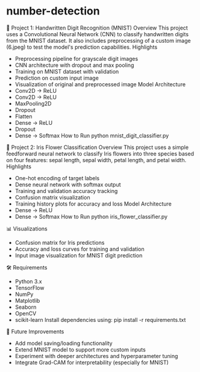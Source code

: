 # number-detection

📌 Project 1: Handwritten Digit Recognition (MNIST)
Overview
This project uses a Convolutional Neural Network (CNN) to classify handwritten digits from the MNIST dataset. It also includes preprocessing of a custom image (6.jpeg) to test the model's prediction capabilities.
Highlights
- Preprocessing pipeline for grayscale digit images
- CNN architecture with dropout and max pooling
- Training on MNIST dataset with validation
- Prediction on custom input image
- Visualization of original and preprocessed image
Model Architecture
- Conv2D → ReLU
- Conv2D → ReLU
- MaxPooling2D
- Dropout
- Flatten
- Dense → ReLU
- Dropout
- Dense → Softmax
How to Run
python mnist_digit_classifier.py



🌸 Project 2: Iris Flower Classification
Overview
This project uses a simple feedforward neural network to classify Iris flowers into three species based on four features: sepal length, sepal width, petal length, and petal width.
Highlights
- One-hot encoding of target labels
- Dense neural network with softmax output
- Training and validation accuracy tracking
- Confusion matrix visualization
- Training history plots for accuracy and loss
Model Architecture
- Dense → ReLU
- Dense → Softmax
How to Run
python iris_flower_classifier.py



📊 Visualizations
- Confusion matrix for Iris predictions
- Accuracy and loss curves for training and validation
- Input image visualization for MNIST digit prediction

🛠 Requirements
- Python 3.x
- TensorFlow
- NumPy
- Matplotlib
- Seaborn
- OpenCV
- scikit-learn
Install dependencies using:
pip install -r requirements.txt



🚀 Future Improvements
- Add model saving/loading functionality
- Extend MNIST model to support more custom inputs
- Experiment with deeper architectures and hyperparameter tuning
- Integrate Grad-CAM for interpretability (especially for MNIST)

